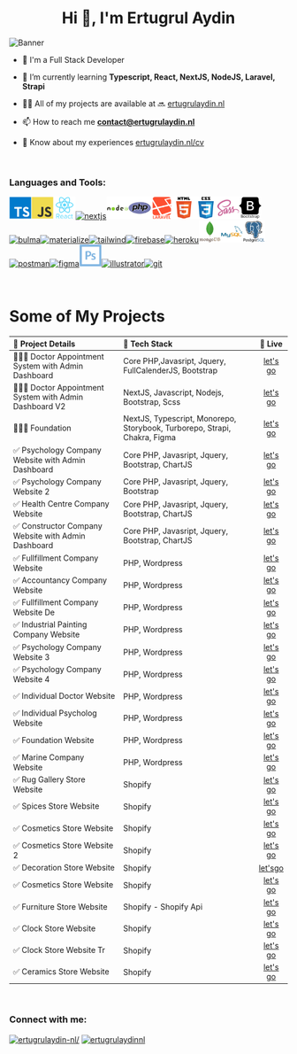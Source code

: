 <h1 align="center">Hi 👋, I'm Ertugrul Aydin</h1>
<!-- <h3 align="center">Full Stack Developer</h3> -->

![Banner](https://media.licdn.com/dms/image/D4E16AQHT2GPGHG_GKA/profile-displaybackgroundimage-shrink_350_1400/0/1697666977527?e=1703116800&v=beta&t=6-pRSHd4Js6BPOK01r9tEiGLmxJewhY72XudAxRAGVM)

- 🔭 I'm a Full Stack Developer

- 🌱 I’m currently learning **Typescript, React, NextJS, NodeJS, Laravel, Strapi**

- 👨‍💻 All of my projects are available at 🔜 [ertugrulaydin.nl](https://ertugrulaydin.nl)

- 📫 How to reach me **contact@ertugrulaydin.nl**

- 📄 Know about my experiences [ertugrulaydin.nl/cv](https://ertugrulaydin.nl/cv)

<br/>

<h3 align="left">Languages and Tools:</h3>
<p align="left"><a href="https://www.typescriptlang.org/" target="_blank" rel="noreferrer"><img src="https://raw.githubusercontent.com/devicons/devicon/master/icons/typescript/typescript-original.svg" alt="typescript" width="40" height="40" /></a><a href="https://developer.mozilla.org/en-US/docs/Web/JavaScript" target="_blank" rel="noreferrer"><img src="https://raw.githubusercontent.com/devicons/devicon/master/icons/javascript/javascript-original.svg" alt="javascript" width="40" height="40" /></a><a href="https://reactjs.org/" target="_blank" rel="noreferrer"><img src="https://raw.githubusercontent.com/devicons/devicon/master/icons/react/react-original-wordmark.svg" alt="react" width="40" height="40" /></a><a href="https://nextjs.org/" target="_blank" rel="noreferrer"><img src="https://cdn.worldvectorlogo.com/logos/nextjs-2.svg" alt="nextjs" width="40" height="40" /></a><a href="https://nodejs.org" target="_blank" rel="noreferrer"><img src="https://raw.githubusercontent.com/devicons/devicon/master/icons/nodejs/nodejs-original-wordmark.svg" alt="nodejs" width="40" height="40" /></a><a href="https://www.php.net" target="_blank" rel="noreferrer"><img src="https://raw.githubusercontent.com/devicons/devicon/master/icons/php/php-original.svg" alt="php" width="40" height="40" /></a><a href="https://laravel.com/" target="_blank" rel="noreferrer"><img src="https://raw.githubusercontent.com/devicons/devicon/master/icons/laravel/laravel-plain-wordmark.svg" alt="laravel" width="40" height="40" /></a><a href="https://www.w3.org/html/" target="_blank" rel="noreferrer"><img src="https://raw.githubusercontent.com/devicons/devicon/master/icons/html5/html5-original-wordmark.svg" alt="html5" width="40" height="40" /></a><a href="https://www.w3schools.com/css/" target="_blank" rel="noreferrer"><img src="https://raw.githubusercontent.com/devicons/devicon/master/icons/css3/css3-original-wordmark.svg" alt="css3" width="40" height="40" /></a><a href="https://sass-lang.com" target="_blank" rel="noreferrer"><img src="https://raw.githubusercontent.com/devicons/devicon/master/icons/sass/sass-original.svg" alt="sass" width="40" height="40" /></a><a href="https://getbootstrap.com" target="_blank" rel="noreferrer"><img src="https://raw.githubusercontent.com/devicons/devicon/master/icons/bootstrap/bootstrap-plain-wordmark.svg" alt="bootstrap" width="40" height="40" /></a><a href="https://bulma.io/" target="_blank" rel="noreferrer"><img src="https://raw.githubusercontent.com/gilbarbara/logos/804dc257b59e144eaca5bc6ffd16949752c6f789/logos/bulma.svg" alt="bulma" width="40" height="40" /></a><a href="https://materializecss.com/" target="_blank" rel="noreferrer"><img src="https://raw.githubusercontent.com/prplx/svg-logos/5585531d45d294869c4eaab4d7cf2e9c167710a9/svg/materialize.svg" alt="materialize" width="40" height="40" /></a><a href="https://tailwindcss.com/" target="_blank" rel="noreferrer"><img src="https://www.vectorlogo.zone/logos/tailwindcss/tailwindcss-icon.svg" alt="tailwind" width="40" height="40" /></a><a href="https://firebase.google.com/" target="_blank" rel="noreferrer"><img src="https://www.vectorlogo.zone/logos/firebase/firebase-icon.svg" alt="firebase" width="40" height="40" /></a><a href="https://heroku.com" target="_blank" rel="noreferrer"><img src="https://www.vectorlogo.zone/logos/heroku/heroku-icon.svg" alt="heroku" width="40" height="40" /></a><a href="https://www.mongodb.com/" target="_blank" rel="noreferrer"><img src="https://raw.githubusercontent.com/devicons/devicon/master/icons/mongodb/mongodb-original-wordmark.svg" alt="mongodb" width="40" height="40" /></a><a href="https://www.mysql.com/" target="_blank" rel="noreferrer"><img src="https://raw.githubusercontent.com/devicons/devicon/master/icons/mysql/mysql-original-wordmark.svg" alt="mysql" width="40" height="40" /></a><a href="https://www.postgresql.org" target="_blank" rel="noreferrer"><img src="https://raw.githubusercontent.com/devicons/devicon/master/icons/postgresql/postgresql-original-wordmark.svg" alt="postgresql" width="40" height="40" /></a><a href="https://postman.com" target="_blank" rel="noreferrer"><img src="https://www.vectorlogo.zone/logos/getpostman/getpostman-icon.svg" alt="postman" width="40" height="40" /></a><a href="https://www.figma.com/" target="_blank" rel="noreferrer"><img src="https://www.vectorlogo.zone/logos/figma/figma-icon.svg" alt="figma" width="40" height="40" /></a><a href="https://www.photoshop.com/en" target="_blank" rel="noreferrer"><img src="https://raw.githubusercontent.com/devicons/devicon/master/icons/photoshop/photoshop-line.svg" alt="photoshop" width="40" height="40" /></a><a href="https://www.adobe.com/in/products/illustrator.html" target="_blank" rel="noreferrer"><img src="https://www.vectorlogo.zone/logos/adobe_illustrator/adobe_illustrator-icon.svg" alt="illustrator" width="40" height="40" /></a><a href="https://git-scm.com/" target="_blank" rel="noreferrer"><img src="https://www.vectorlogo.zone/logos/git-scm/git-scm-icon.svg" alt="git" width="40" height="40" /></a></p>
<br/>

<h1 align="left">Some of My Projects</h1>

| 📝 Project Details| 🔧 Tech Stack | 🚀 Live  |
| :--- |:--- | :---: |
| 👨🏻‍💻 Doctor Appointment System with Admin Dashboard   | Core PHP,Javasript, Jquery, FullCalenderJS, Bootstrap     | [let's go](https://psk.ertugrulaydin.nl/)     |
| 👨🏻‍💻 Doctor Appointment System with Admin Dashboard V2   | NextJS, Javascript, Nodejs, Bootstrap, Scss      | [let's go](https://psk2.ertugrulaydin.nl/)     |
| 👨🏻‍💻 Foundation   | NextJS, Typescript, Monorepo, Storybook, Turborepo, Strapi, Chakra, Figma     | [let's go](https://www.wsvvrijheid.nl/)     |
| ✅ Psychology Company Website with Admin Dashboard   | Core PHP, Javasript, Jquery, Bootstrap, ChartJS      | [let's go](https://www.empatipsikoterapi.com/)    |
| ✅ Psychology Company Website 2   | Core PHP, Javasript, Jquery, Bootstrap      | [let's go](https://www.empatidanisma.com/)    |
| ✅ Health Centre  Company Website  | Core PHP, Javasript, Jquery, Bootstrap, ChartJS      | [let's go](https://cinselterapiuzmani.com/)    |
| ✅ Constructor Company Website with Admin Dashboard   | Core PHP, Javasript, Jquery, Bootstrap, ChartJS      | [let's go](https://gunesmuhendislik.com/)    |
| ✅ Fullfillment Company Website   | PHP, Wordpress      | [let's go](https://ukprefulfillment.com/)    |
| ✅ Accountancy Company Website   | PHP, Wordpress      | [let's go](https://dtodanismanlik.com)    |
| ✅ Fullfillment Company Website De   | PHP, Wordpress      | [let's go](https://logistik-global.de/)    |
| ✅ Industrial Painting Company Website   | PHP, Wordpress      | [let's go](https://experthus.com/)    |
| ✅ Psychology Company Website 3  | PHP, Wordpress      | [let's go](https://www.kocaeliciftterapisi.com/)    |
| ✅ Psychology Company Website 4  | PHP, Wordpress      | [let's go](https://kocaelicocukpsikologu.com/)    |
| ✅ Individual Doctor Website   | PHP, Wordpress      | [let's go](https://www.melikegokdemir.com/)    |
| ✅ Individual Psycholog Website   | PHP, Wordpress      | [let's go](https://ferhatcitiroglu.com/)    |
| ✅ Foundation Website    | PHP, Wordpress      | [let's go](https://www.stichtingflipje.nl/)    |
| ✅ Marine Company Website    | PHP, Wordpress      | [let's go](https://zigzagmarine.com/)    |
| ✅ Rug Gallery Store Website   | Shopify      | [let's go](https://wrghome.com/)    |
| ✅ Spices Store Website   | Shopify      | [let's go](https://tuanashop.nl/)    |
| ✅ Cosmetics Store Website   | Shopify      | [let's go](https://eyka.nl/)    |
| ✅ Cosmetics Store Website 2   | Shopify      | [let's go](https://formcure.nl/)    |
| ✅ Decoration Store Website   | Shopify      | [let'sgo](https://www.decomil.com/)    |
| ✅ Cosmetics Store Website   | Shopify      | [let's go](https://eyka.nl/)    |
| ✅ Furniture Store Website   | Shopify - Shopify Api      | [let's go](https://www.thebargainfurniture.com/)    |
| ✅ Clock Store Website   | Shopify     | [let's go](https://www.mclocks.store/)    |
| ✅ Clock Store Website Tr  | Shopify     | [let's go](https://www.mclocks.com/)    |
| ✅ Ceramics Store Website  | Shopify     | [let's go](https://bskceramics.com/)    |


<br/>



<h3 align="left">Connect with me:</h3>
<p align="left">
<a href="https://linkedin.com/in/ertugrulaydin-nl/" target="blank"><img align="center" src="https://raw.githubusercontent.com/rahuldkjain/github-profile-readme-generator/master/src/images/icons/Social/linked-in-alt.svg" alt="ertugrulaydin-nl/" height="30" width="40" /></a>
<a href="https://instagram.com/ertugrulaydinnl" target="blank"><img align="center" src="https://raw.githubusercontent.com/rahuldkjain/github-profile-readme-generator/master/src/images/icons/Social/instagram.svg" alt="ertugrulaydinnl" height="30" width="40" /></a>
</p>
